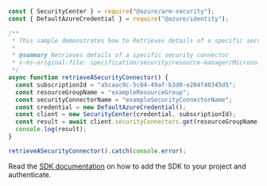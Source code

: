 ```javascript
const { SecurityCenter } = require("@azure/arm-security");
const { DefaultAzureCredential } = require("@azure/identity");

/**
 * This sample demonstrates how to Retrieves details of a specific security connector
 *
 * @summary Retrieves details of a specific security connector
 * x-ms-original-file: specification/security/resource-manager/Microsoft.Security/preview/2021-07-01-preview/examples/SecurityConnectors/GetSecurityConnectorResourceGroup_example.json
 */
async function retrieveASecurityConnector() {
  const subscriptionId = "a5caac9c-5c04-49af-b3d0-e204f40345d5";
  const resourceGroupName = "exampleResourceGroup";
  const securityConnectorName = "exampleSecurityConnectorName";
  const credential = new DefaultAzureCredential();
  const client = new SecurityCenter(credential, subscriptionId);
  const result = await client.securityConnectors.get(resourceGroupName, securityConnectorName);
  console.log(result);
}

retrieveASecurityConnector().catch(console.error);
```

Read the [SDK documentation](https://github.com/Azure/azure-sdk-for-js/blob/%40azure%2Farm-security_5.0.0/sdk/security/arm-security/README.md) on how to add the SDK to your project and authenticate.
